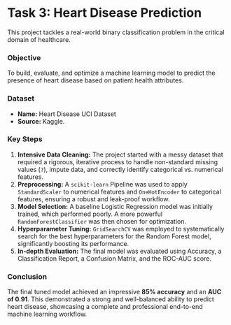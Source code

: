 # Task 3: Heart Disease Prediction

This project tackles a real-world binary classification problem in the critical domain of healthcare.

### Objective
To build, evaluate, and optimize a machine learning model to predict the presence of heart disease based on patient health attributes.

### Dataset
-   **Name:** Heart Disease UCI Dataset
-   **Source:** Kaggle.

### Key Steps
1.  **Intensive Data Cleaning:** The project started with a messy dataset that required a rigorous, iterative process to handle non-standard missing values (`?`), impute data, and correctly identify categorical vs. numerical features.
2.  **Preprocessing:** A `scikit-learn` Pipeline was used to apply `StandardScaler` to numerical features and `OneHotEncoder` to categorical features, ensuring a robust and leak-proof workflow.
3.  **Model Selection:** A baseline Logistic Regression model was initially trained, which performed poorly. A more powerful `RandomForestClassifier` was then chosen for optimization.
4.  **Hyperparameter Tuning:** `GridSearchCV` was employed to systematically search for the best hyperparameters for the Random Forest model, significantly boosting its performance.
5.  **In-depth Evaluation:** The final model was evaluated using Accuracy, a Classification Report, a Confusion Matrix, and the ROC-AUC score.

### Conclusion
The final tuned model achieved an impressive **85% accuracy** and an **AUC of 0.91**. This demonstrated a strong and well-balanced ability to predict heart disease, showcasing a complete and professional end-to-end machine learning workflow.
